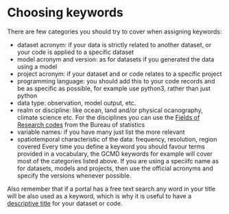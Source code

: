 # Choosing keywords

There are few categories you should try to cover when assigning keywords:

* dataset acronym: if your data is strictly related to another dataset, or your code is applied to a specific dataset
* model acronym and version: as for datasets if you generated the data using a model
* project acronym: if your dataset and or code relates to a specific project 
* programming language:  you should add this to your code records and be as specific as possible, for example use python3, rather than just python
* data type: observation, model output, etc.
* realm or discipline: like ocean, land and/or physical ocanography, climate science etc. For the disciplines you can use the [Fields of Research codes](http://climate-cms.wikis.unsw.edu.au/Field_of_Research_codes) from the Bureau of statistics
* variable names: if you have many just list the more relevant
* spatiotemporal characteristic of the data: frequency, resolution, region covered
Every time you define a keyword you should favour terms provided in a vocabulary, the GCMD keywords for example will cover most of the categories listed above. If you are using a speciifc name as for datasets, models and projects, then use the official acronyms and specify the versions whenever possible.

Also remember that if a portal has a free text search any word in your title will be also used as a keyword, which is why it is useful to have a [descriptive title](http://climate-cms.wikis.unsw.edu.au/Descriptive_title) for your dataset or code.

